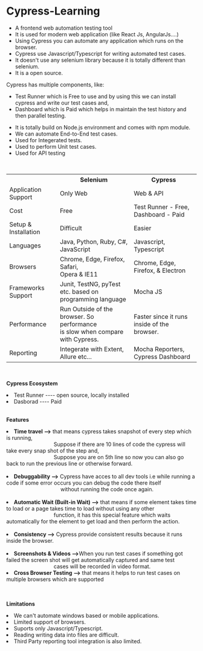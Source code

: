 # Cypress-Learning
<ul>
<li>A frontend web automation testing tool<br></li>
<li>It is used for modern web application (like React Js, AngularJs....)<br></li>
<li>Using Cypress you can automate any application which runs on the browser.<br></li>
<li>Cypress use Javascript/Typescript for writing automated test cases.<br></li>
<li>It doesn't use any selenium library because it is totally different than selenium.<br></li>
<li>It is a open source.<br></li>
</ul>

Cypress has multiple components, like:
<ul>        
  <li>Test Runner which is Free to use and by using this we can install cypress and write our test cases and,<br></li>
  <li>Dashboard which is Paid which helps in maintain the test history and then parallel testing.</li>
</ul> 
<ul>
<li>It is totally build on Node.js environment and comes with npm module.</li> 
<li>We can automate End-to-End test cases.</li>
<li>Used for Integerated tests.</li>
<li>Used to perform Unit test cases.</li>
<li>Used for API testing</li>
</ul>
<br>
<table>
  <tr>
    <th></th>
    <th>Selenium</th>
    <th>Cypress</th>
  </tr>
  <tr>
    <td>Application Support</td>
    <td>Only Web</td>
    <td>Web & API</td>
  </tr>
  <tr>
    <td>Cost</td>
    <td>Free</td>
    <td>Test Runner - Free, Dashboard - Paid</td>
  </tr>
  <tr>
    <td>Setup & Installation</td>
    <td>Difficult</td>
    <td>Easier</td>
  </tr>
  <tr>
    <td>Languages</td>
    <td>Java, Python, Ruby, C#, JavaScript</td>
    <td>Javascript, Typescript</td>
  </tr>
  <tr>
    <td>Browsers</td>
    <td>Chrome, Edge, Firefox, Safari,<br> Opera & IE11</td>
    <td>Chrome, Edge, Firefox, & Electron</td>
  </tr>
  <tr>
    <td>Frameworks Support</td>
    <td>Junit, TestNG, pyTest etc. based on <br> programming language</td>
    <td>Mocha JS</td>
  </tr>
  <tr>
    <td>Performance</td>
    <td>Run Outside of the browser. So performance <br> is slow when compare with Cypress.</td>
    <td>Faster since it runs inside of the browser.</td>
  </tr>
  <tr>
    <td>Reporting</td>
    <td>Integerate with Extent, Allure etc...</td>
    <td>Mocha Reporters, Cypress Dashboard</td>
  </tr>
</table>
<br>

**Cypress Ecosystem**
<li>Test Runner ---- open source, locally installed</li>
<li>Dasborad ---- Paid</li>
<br>

**Features**
<li><b>Time travel --></b> that means cypress takes snapshot of every step which is running, <br> &emsp; &emsp; &emsp; &emsp; &emsp; &emsp; &emsp; Suppose if there are 10 lines of code the cypress will take every snap shot of the step and, <br> &emsp; &emsp; &emsp; &emsp; &emsp; &emsp; &emsp; Suppose you are on 5th line so now you can also go back to run the previous line or otherwise forward.</li><br>
<li><b>Debuggability --></b> Cypress have acces to all dev tools i.e while running a code if some error occurs you can debug the code there itself <br> &emsp; &emsp; &emsp; &emsp; &emsp; &emsp; &emsp; &emsp; without running the code once again.</li><br>
<li><b>Automatic Wait (Built-in Wait) --></b> that means if some element takes time to load or a page takes time to load without using any other <br> &emsp; &emsp; &emsp; &emsp; &emsp; &emsp; &emsp; function, it has this special feature which waits automatically for the element to get load and then perform the action.</li><br>
<li><b>Consistency --></b> Cypress provide consistent results because it runs inside the browser.</li><br>
<li><b>Screenshots & Videos --></b>When you run test cases if something got failed the screen shot will get automatically captured and same test &emsp; &emsp; &emsp; &emsp; &emsp; &emsp; &emsp; &emsp; &emsp; &emsp; cases will be recorded in video format.</li>
<li><b>Cross Browser Testing --></b> that means it helps to run test cases on multiple browsers which are supported</li><br>
<br>

**Limitations**
<li>We can't automate windows based or mobile applications.</li>
<li>Limited support of browsers.</li>
<li>Suports only Javascript/Typescript.</li>
<li>Reading writing data into files are difficult.</li>
<li>Third Party reporting tool integration is also limited.</li>
